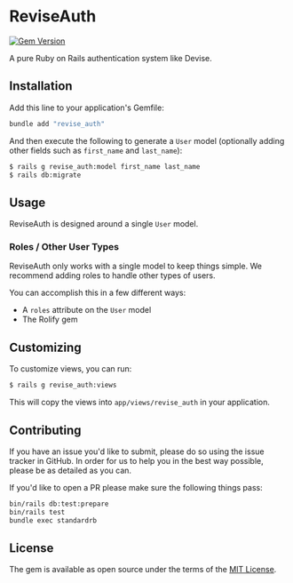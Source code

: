 # ReviseAuth

[![Gem Version](https://badge.fury.io/rb/revise_auth.svg)](https://badge.fury.io/rb/revise_auth)

A pure Ruby on Rails authentication system like Devise.

## Installation

Add this line to your application's Gemfile:

```ruby
bundle add "revise_auth"
```

And then execute the following to generate a `User` model (optionally adding other fields such as `first_name` and `last_name`):
```bash
$ rails g revise_auth:model first_name last_name
$ rails db:migrate
```

## Usage

ReviseAuth is designed around a single `User` model.

### Roles / Other User Types

ReviseAuth only works with a single model to keep things simple. We recommend adding roles to handle other types of users.

You can accomplish this in a few different ways:

* A `roles` attribute on the `User` model
* The Rolify gem

## Customizing

To customize views, you can run:

```bash
$ rails g revise_auth:views
```

This will copy the views into `app/views/revise_auth` in your application.

## Contributing

If you have an issue you'd like to submit, please do so using the issue tracker in GitHub. In order for us to help you in the best way possible, please be as detailed as you can.

If you'd like to open a PR please make sure the following things pass:

```bash
bin/rails db:test:prepare
bin/rails test
bundle exec standardrb
```

## License
The gem is available as open source under the terms of the [MIT License](https://opensource.org/licenses/MIT).
